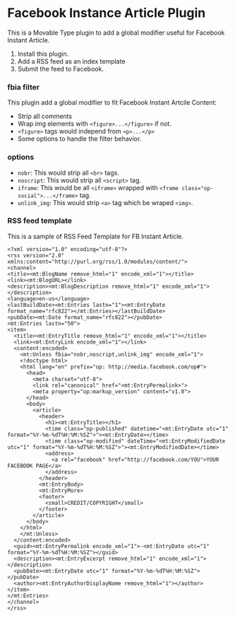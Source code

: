 Facebook Instance Article Plugin
==========
This is a Movable Type plugin to add a global modifier useful for Facebook Instant Article.

1. Install this plugin.
2. Add a RSS feed as an index template
3. Submit the feed to Facebook.

### fbia filter

This plugin add a global modifier to fit Facebook Instant Artcile Content:

* Strip all comments
* Wrap img elements with `<figure>...</figure>` if not.  
* `<figure>` tags would independ from `<p>...</p>`
* Some options to handle the filter behavior.

### options

* `nobr`: This would strip all `<br>` tags.
* `noscript`: This would strip all `<script>` tag.
* `iframe`: This would be all `<iframe>` wrapped with `<frame class="op-social">...</frame>` tag.
* `unlink_img`: This would strip `<a>` tag which be wraped `<img>`.

### RSS feed template

This is a sample of RSS Feed Template for FB Instant Article.


```
<?xml version="1.0" encoding="utf-8"?>
<rss version="2.0" xmlns:content="http://purl.org/rss/1.0/modules/content/">
<channel>
<title><mt:BlogName remove_html="1" encode_xml="1"></title>
<link><mt:BlogURL></link>
<description><mt:BlogDescription remove_html="1" encode_xml="1"></description>
<language>en-us</language>
<lastBuildDate><mt:Entries lastn="1"><mt:EntryDate format_name="rfc822"></mt:Entries></lastBuildDate>
<pubDate><mt:Date format_name="rfc822"></pubDate>
<mt:Entries lastn="50">
<item>
  <title><mt:EntryTitle remove_html="1" encode_xml="1"></title>
  <link><mt:EntryLink encode_xml="1"></link>
  <content:encoded>
    <mt:Unless fbia="nobr,noscript,unlink_img" encode_xml="1">
    <!doctype html>
    <html lang="en" prefix="op: http://media.facebook.com/op#">
      <head>
        <meta charset="utf-8">
        <link rel="canonical" href="<mt:EntryPermalink>">
        <meta property="op:markup_version" content="v1.0">
      </head>
      <body>
        <article>
          <header>
            <h1><mt:EntryTitle></h1>
            <time class="op-published" datetime="<mt:EntryDate utc="1" format="%Y-%m-%dT%H:%M:%SZ">"><mt:EntryDate></time>
            <time class="op-modified" dateTime="<mt:EntryModifiedDate utc="1" format="%Y-%m-%dT%H:%M:%SZ">"><mt:EntryModifiedDate></time>
            <address>
              <a rel="facebook" href="http://facebook.com/YOU">YOUR FACEBOOK PAGE</a>
            </address>
          </header>
          <mt:EntryBody>
          <mt:EntryMore>
          <footer>
            <small>CREDIT/COPYRIGHT</small>
          </footer>
        </article>
      </body>
    </html>
    </mt:Unless>
  </content:encoded>
  <guid><mt:EntryPermalink encode_xml="1">-<mt:EntryDate utc="1" format="%Y-%m-%dT%H:%M:%SZ"></guid>
  <description><mt:EntryExcerpt remove_html="1" encode_xml="1"></description>
  <pubDate><mt:EntryDate utc="1" format="%Y-%m-%dT%H:%M:%SZ"></pubDate>
  <author><mt:EntryAuthorDisplayName remove_html="1"></author>
</item>
</mt:Entries>
</channel>
</rss>
```

